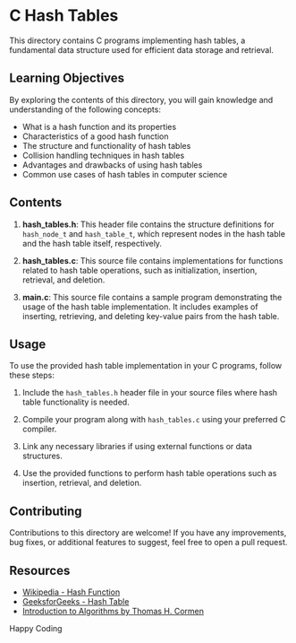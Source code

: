 # C Hash Tables

This directory contains C programs implementing hash tables, a fundamental data structure used for efficient data storage and retrieval.

## Learning Objectives

By exploring the contents of this directory, you will gain knowledge and understanding of the following concepts:

- What is a hash function and its properties
- Characteristics of a good hash function
- The structure and functionality of hash tables
- Collision handling techniques in hash tables
- Advantages and drawbacks of using hash tables
- Common use cases of hash tables in computer science

## Contents

1. **hash_tables.h**: This header file contains the structure definitions for `hash_node_t` and `hash_table_t`, which represent nodes in the hash table and the hash table itself, respectively.

2. **hash_tables.c**: This source file contains implementations for functions related to hash table operations, such as initialization, insertion, retrieval, and deletion.

3. **main.c**: This source file contains a sample program demonstrating the usage of the hash table implementation. It includes examples of inserting, retrieving, and deleting key-value pairs from the hash table.

## Usage

To use the provided hash table implementation in your C programs, follow these steps:

1. Include the `hash_tables.h` header file in your source files where hash table functionality is needed.

2. Compile your program along with `hash_tables.c` using your preferred C compiler.

3. Link any necessary libraries if using external functions or data structures.

4. Use the provided functions to perform hash table operations such as insertion, retrieval, and deletion.

## Contributing

Contributions to this directory are welcome! If you have any improvements, bug fixes, or additional features to suggest, feel free to open a pull request.

## Resources

- [Wikipedia - Hash Function](https://en.wikipedia.org/wiki/Hash_function)
- [GeeksforGeeks - Hash Table](https://www.geeksforgeeks.org/hashing-data-structure/)
- [Introduction to Algorithms by Thomas H. Cormen](https://en.wikipedia.org/wiki/Introduction_to_Algorithms)

Happy Coding
